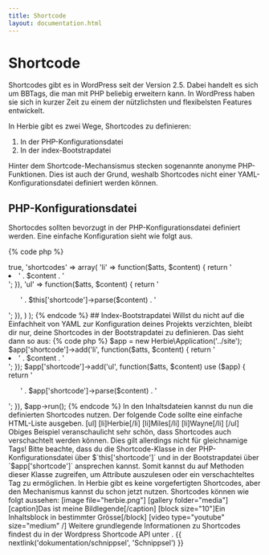 ```yaml
---
title: Shortcode
layout: documentation.html
---
```


# Shortcode

Shortcodes gibt es in WordPress seit der Version 2.5. Dabei handelt es sich um
BBTags, die man mit PHP beliebig erweitern kann. In WordPress haben sie sich in
kurzer Zeit zu einem der nützlichsten und flexibelsten Features entwickelt.

In Herbie gibt es zwei Wege, Shortcodes zu definieren:

1. In der PHP-Konfigurationsdatei
2. In der index-Bootstrapdatei

Hinter dem Shortcode-Mechansismus stecken sogenannte anonyme PHP-Funktionen.
Dies ist auch der Grund, weshalb Shortcodes nicht einer YAML-Konfigurationsdatei
definiert werden können.


## PHP-Konfigurationsdatei

Shortocdes sollten bevorzugt in der PHP-Konfigurationsdatei definiert werden.
Eine einfache Konfiguration sieht wie folgt aus.

{% code php %}
<?php
return array(
    'nice_urls' => true,
    'shortcodes' => array(
        'li' => function($atts, $content) { return '<li>' . $content . '</li>'; }),
        'ul' => function($atts, $content) { return '<ul>' . $this['shortcode']->parse($content) . '</ul>'; }),
    )
);
{% endcode %}

## Index-Bootstrapdatei

Willst du nicht auf die Einfachheit von YAML zur Konfiguration deines Projekts
verzichten, bleibt dir nur, deine Shortcodes in der Bootstrapdatei zu
definieren. Das sieht dann so aus:

{% code php %}
$app = new Herbie\Application('../site');
$app['shortcode']->add('li', function($atts, $content) { return '<li>' . $content . '</li>'; });
$app['shortcode']->add('ul', function($atts, $content) use ($app) { return '<ul>' . $app['shortcode']->parse($content) . '</ul>'; }),
$app->run();
{% endcode %}

In den Inhaltsdateien kannst du nun die definierten Shortcodes nutzen. Der
folgende Code sollte eine einfache HTML-Liste ausgeben.

    [ul]
        [li]Herbie[/li]
        [li]Miles[/li]
        [li]Wayne[/li]
    [/ul]

Obiges Beispiel veranschaulicht sehr schön, dass Shortcodes auch verschachtelt
werden können. Dies gilt allerdings nicht für gleichnamige Tags!

Bitte beachte, dass du die Shortcode-Klasse in der PHP-Konfigurationsdatei über
$`this['shortcode']` und in der Bootstrapdatei über `$app['shortcode']`
ansprechen kannst. Somit kannst du auf Methoden dieser Klasse zugreifen, um
Attribute auszulesen oder ein verschachteltes Tag zu ermöglichen.

In Herbie gibt es keine vorgefertigten Shortcodes, aber den Mechanismus kannst
du schon jetzt nutzen. Shortcodes können wie folgt aussehen:

    [image file="herbie.png"]
    [gallery folder="media"]
    [caption]Das ist meine Bildlegende[/caption]
    [block size="10"]Ein Inhaltsblock in bestimmter Grösse[/block]
    [video type="youtube" size="medium" /]

Weitere grundlegende Informationen zu Shortcodes findest du in der Wordpress
Shortcode API unter <http://codex.wordpress.org/Shortcode_API>.


{{ nextlink('dokumentation/schnippsel', 'Schnippsel') }}
